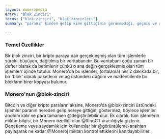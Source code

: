 ```yaml
---
layout: moneropedia
entry: "Blok Zinciri"
terms: ["blok-zinciri", "blok-zincirleri"]
summary: "paranın kimden gelip kime gittiğinin görünmediği, geçmiş ve anlık tüm işlemlerin bulunduğu dağıtılmış defter"

---
```


### Temel Özellikler
Bir blok zinciri, bir kripto paraya dair gerçekleşmiş olan tüm işlemlerle sürekli büyüyen, dağıtılmış bir veritabanıdır. Bu veritabanı çoğu zaman bir defter olarak da betimlenir çünkü o ana değin gerçekleşmiş olan tüm işlemlerr içinde tutulur. Monero’da bu işlemler, (ortalama) her 2 dakikada bir, bir 'blok’ olarak paketlenir ve ağ üstündeki düğüm ve madencilerde bu blokların birer kopyası bulunur.  

### Monero'nun @blok-zinciri
Bitcoin ve diğer kripto paraların aksine, Monero’da @blok-zinciri üstündeki işlemler paranın nereden gelip nereye gittiğini göstermez, böylece işlemler anonim kalır ve para tamamen @değiştirilebilir olur. Ek olarak, tüm işlemlerin miktar bilgisi, bir Monero özelliği olan @RingCT aracılığıyla gizlenir. Denetleme veya saydamlık için kullanıcılar bir @görüntüleme-anahtarı paylaşarak ne kadar @Moneroj miktarı kontrol ettiklerini kanıtlayabilirler.
